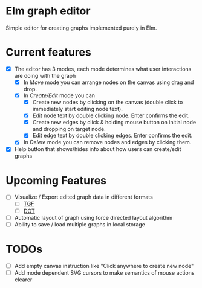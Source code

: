 # Elm graph editor

Simple editor for creating graphs implemented purely in Elm.

# Current features
- [x] The editor has 3 modes, each mode determines what user interactions are doing with the graph
    - [x] In *Move* mode you can arrange nodes on the canvas using drag and drop.
    - [x] In *Create/Edit* mode you can
        - [x] Create new nodes by clicking on the canvas (double click to immediately start editing node text).
        - [x] Edit node text by double clicking node. Enter confirms the edit.
        - [x] Create new edges by click & holding mouse button on initial node and dropping on target node.
        - [x] Edit edge text by double clicking edges. Enter confirms the edit.
    - [x] In *Delete* mode you can remove nodes and edges by clicking them.
- [x] Help button that shows/hides info about how users can create/edit graphs

# Upcoming Features
- [ ] Visualize / Export edited graph data in different formats
    - [ ] [TGF](https://en.wikipedia.org/wiki/Trivial_Graph_Format)
    - [ ] [DOT](https://en.wikipedia.org/wiki/DOT_(graph_description_language))
- [ ] Automatic layout of graph using force directed layout algorithm
- [ ] Ability to save / load multiple graphs in local storage

# TODOs
- [ ] Add empty canvas instruction like "Click anywhere to create new node"
- [ ] Add mode dependent SVG cursors to make semantics of mouse actions clearer
